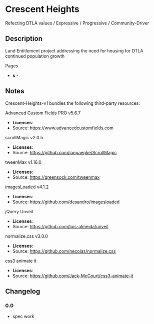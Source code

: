 # Crescent Heights

Refecting DTLA values / Expressive / Progressive / Community-Driver

## Description

Land Entitlement project addressing the need for housing for DTLA continued population growth

Pages 

- **s** - 


## Notes

Crescent-Heights-v1 bundles the following third-party resources:

Advanced Custom Fields PRO v5.6.7

* **Licenses**: 
* Source: https://www.advancedcustomfields.com

scrollMagic v2.0.5

* **Licenses**: 
* Source: https://github.com/janpaepke/ScrollMagic

tweenMax v1.16.0

* **Licenses**: 
* Source: https://greensock.com/tweenmax

imagesLoaded v4.1.2

* **Licenses**: 
* Source: https://github.com/desandro/imagesloaded

jQuery Unveil

* **Licenses**: 
* Source: https://github.com/luis-almeida/unveil

normalize.css v3.0.0

* **Licenses**: 
* Source: https://github.com/necolas/normalize.css

css3 animate it 

* **Licenses**: 
* Source: https://github.com/Jack-McCourt/css3-animate-it


## Changelog

### 0.0
* spec work

